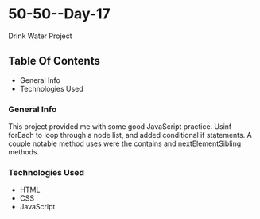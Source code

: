 # 50-50--Day-17
Drink Water Project

## Table Of Contents
* General Info
* Technologies Used

### General Info
This project provided me with some good JavaScript practice. Usinf forEach to loop through a node list, and added conditional if statements.
A couple notable method uses were the contains and nextElementSibling methods.

### Technologies Used
* HTML
* CSS
* JavaScript